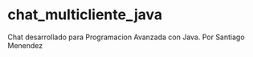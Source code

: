 # chat_multicliente_java
Chat desarrollado para Programacion Avanzada con Java. Por Santiago Menendez
